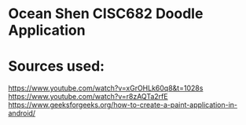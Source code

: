 # Ocean Shen CISC682 Doodle Application

# Sources used:

https://www.youtube.com/watch?v=xGrOHLk60q8&t=1028s
https://www.youtube.com/watch?v=r8zAQTa2rfE
https://www.geeksforgeeks.org/how-to-create-a-paint-application-in-android/
